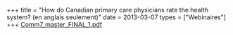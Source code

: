 +++
title = "How do Canadian primary care physicians rate the health system? (en anglais seulement)"
date = 2013-03-07
types = ["Webinaires"]
+++
[Comm7\_master\_FINAL\_1.pdf](/files/Comm7_master_FINAL_1.pdf)
